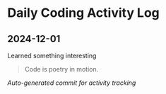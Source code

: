 # Daily Coding Activity Log

## 2024-12-01

Learned something interesting

> Code is poetry in motion.

*Auto-generated commit for activity tracking*
